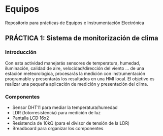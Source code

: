 # Equipos
Repositorio para prácticas de Equipos e Instrumentación Electrónica
## PRÁCTICA 1: Sistema de monitorización de clima
### Introducción
Con esta actividad manejarás sensores de temperatura, humedad, iluminación, calidad de aire, velocidad/dirección del viento … de una estación meteorológica, procesarás la medición con instrumentación programable y presentarás los resultados en una HMI local.
El objetivo es realizar una pequeña aplicación de medición y presentación del clima.
### Componentes
- Sensor DHT11 para mediar la temperatura/humedad 
- LDR (fotorresistencia) para medición de luz
- Pantalla LCD 16x2
- Resistencia de 10kΩ (para el divisor de tensión de la LDR)
- Breadboard para organizar los componentes
